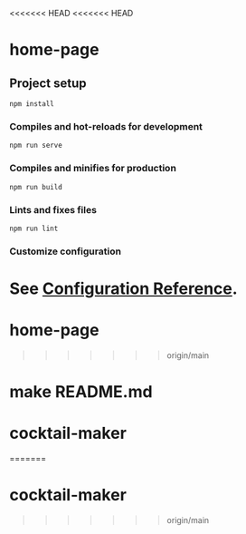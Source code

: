 <<<<<<< HEAD
<<<<<<< HEAD
# home-page

## Project setup
```
npm install
```

### Compiles and hot-reloads for development
```
npm run serve
```

### Compiles and minifies for production
```
npm run build
```

### Lints and fixes files
```
npm run lint
```

### Customize configuration
See [Configuration Reference](https://cli.vuejs.org/config/).
=======
# home-page
>>>>>>> origin/main
# make README.md
# cocktail-maker
=======
# cocktail-maker
>>>>>>> origin/main
